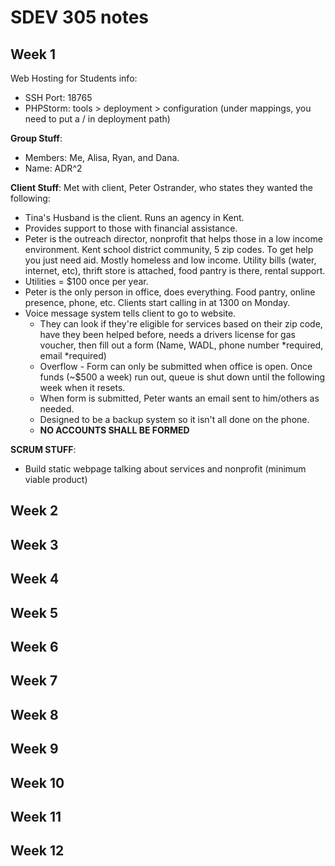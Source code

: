# SDEV 305 notes

## Week 1

Web Hosting for Students info:
* SSH Port: 18765
* PHPStorm: tools > deployment > configuration (under mappings, you need to put a / in deployment path)

**Group Stuff**:
* Members: Me, Alisa, Ryan, and Dana.
* Name: ADR^2

**Client Stuff**:
Met with client, Peter Ostrander, who states they wanted the following:
* Tina's Husband is the client. Runs an agency in Kent.
* Provides support to those with financial assistance.
* Peter is the outreach director, nonprofit that helps those in a low income environment. Kent school district community, 5 zip codes. To get help you just need aid. Mostly homeless and low income. Utility bills (water, internet, etc), thrift store is attached, food pantry is there, rental support.
* Utilities = $100 once per year.
* Peter is the only person in office, does everything. Food pantry, online presence, phone, etc. Clients start calling in at 1300 on Monday.
* Voice message system tells client to go to website.
    * They can look if they're eligible for services based on their zip code, have they been helped before, needs a drivers license for gas voucher, then fill out a form (Name, WADL, phone number *required, email *required)
    * Overflow - Form can only be submitted when office is open. Once funds (~$500 a week) run out, queue is shut down until the following week when it resets. 
    * When form is submitted, Peter wants an email sent to him/others as needed.
    * Designed to be a backup system so it isn't all done on the phone.
    * **NO ACCOUNTS SHALL BE FORMED**

**SCRUM STUFF**:
* Build static webpage talking about services and nonprofit (minimum viable product)

## Week 2


## Week 3


## Week 4


## Week 5


## Week 6


## Week 7


## Week 8


## Week 9


## Week 10


## Week 11


## Week 12